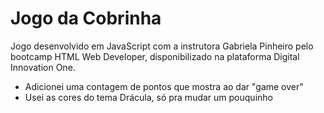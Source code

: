 # Jogo da Cobrinha

Jogo desenvolvido em JavaScript com a instrutora Gabriela Pinheiro pelo bootcamp HTML Web Developer, disponibilizado na plataforma Digital Innovation One.

 - Adicionei uma contagem de pontos que mostra ao dar "game over"
 - Usei as cores do tema Drácula, só pra mudar um pouquinho
